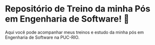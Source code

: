# Repositório de Treino da minha Pós em Engenharia de Software! 🚀

Aqui você pode acompanhar meus treinos e estudo da minha pós em Engenharia de Software na PUC-RIO.

